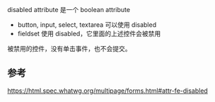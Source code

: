 disabled attribute 是一个 boolean attribute

- button, input, select, textarea 可以使用 disabled
- fieldset 使用 disabled，它里面的上述控件会被禁用

被禁用的控件，没有单击事件，也不会提交。

## 参考

https://html.spec.whatwg.org/multipage/forms.html#attr-fe-disabled
